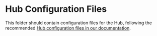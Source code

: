 # Hub Configuration Files

This folder should contain configuration files for the Hub, following the recommended [Hub configuration files in our documentation](https://hubdocs.readthedocs.io/en/latest/user-guide/hub-config.html).
